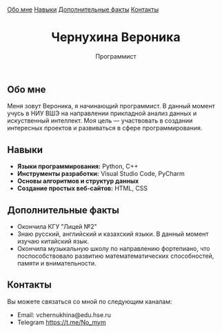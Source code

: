 <html>
<head>
    <meta charset="UTF-8">
    <meta name="viewport" content="width=device-width, initial-scale=1.0">
    <title>Резюме</title>
    <link rel="stylesheet" href="css.css">
</head>
<body>
    <nav>
        <a href="#about">Обо мне</a>
        <a href="#skills">Навыки</a>
        <a href="#projects">Дополнительные факты</a>
        <a href="#contact">Контакты</a>
    </nav>
<header>
    <div class="containerr">
        <h1>Чернухина Вероника</h1>
        <p>Программист</p>
    </div>
</header>

<section id="about">
    <h2>Обо мне</h2>
    <p>Меня зовут Вероника, я начинающий программист. В данный момент учусь в НИУ ВШЭ на направлении прикладной анализ данных и искуственный интеллект. Моя цель — участвовать в создании интересных проектов и развиваться в сфере программирования.</p>
</section>

<section id="skills">
    <h2>Навыки</h2>
    <ul>
        <li><strong>Языки программирования:</strong> Python, C++</li>
        <li><strong>Инструменты разработки:</strong> Visual Studio Code, PyCharm</li>
        <li><strong>Основы алгоритмов и структур данных</strong></li>
        <li><strong>Создание простых веб-сайтов:</strong> HTML, CSS</li>
    </ul>
</section>

<section id="projects">
    <h2>Дополнительные факты</h2>
    <ul>
        <li>Окончила КГУ "Лицей №2"</li>
        <li>Знаю русский, английский и казахский языки. В данный момент изучаю китайский язык.</li>
        <li>Окончила музыкальную школу по направлению фортепиано, что поспособствовало развитию математематических способностей, памяти и внимательности.</li>
    </ul>
</section>

<section id="contact">
    <h2>Контакты</h2>
    <p>Вы можете связаться со мной по следующим каналам:</p>
    <ul>
        <li>Email: vchernukhina@edu.hse.ru</li>
        <li>Telegram <a href="https://t.me/No_mym">https://t.me/No_mym</a></li>
    </ul>
</section>
</body>
</html>
